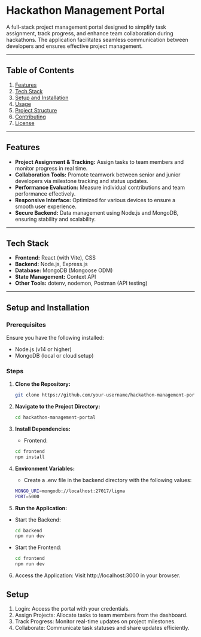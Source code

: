 # **Hackathon Management Portal**

A full-stack project management portal designed to simplify task assignment, track progress, and enhance team collaboration during hackathons. The application facilitates seamless communication between developers and ensures effective project management.

---

## **Table of Contents**
1. [Features](#features)  
2. [Tech Stack](#tech-stack)  
3. [Setup and Installation](#setup-and-installation)  
4. [Usage](#usage)  
5. [Project Structure](#project-structure)  
6. [Contributing](#contributing)  
7. [License](#license)  

---

## **Features**
- **Project Assignment & Tracking:** Assign tasks to team members and monitor progress in real time.  
- **Collaboration Tools:** Promote teamwork between senior and junior developers via milestone tracking and status updates.  
- **Performance Evaluation:** Measure individual contributions and team performance effectively.  
- **Responsive Interface:** Optimized for various devices to ensure a smooth user experience.  
- **Secure Backend:** Data management using Node.js and MongoDB, ensuring stability and scalability.  

---

## **Tech Stack**
- **Frontend:** React (with Vite), CSS  
- **Backend:** Node.js, Express.js  
- **Database:** MongoDB (Mongoose ODM)  
- **State Management:** Context API  
- **Other Tools:** dotenv, nodemon, Postman (API testing)  

---

## **Setup and Installation**

### **Prerequisites**
Ensure you have the following installed:
- Node.js (v14 or higher)  
- MongoDB (local or cloud setup)  

### **Steps**

1. **Clone the Repository:**
   ```bash
   git clone https://github.com/your-username/hackathon-management-portal.git
   
2. **Navigate to the Project Directory:**
   ```bash
   cd hackathon-management-portal

3. **Install Dependencies:**
   * Frontend:
   ```bash
   cd frontend
   npm install

4. **Environment Variables:**
   * Create a .env file in the backend directory with the following values:

   ```bash
   MONGO_URI=mongodb://localhost:27017/ligma
   PORT=5000

5. **Run the Application:**
 * Start the Backend:
   ```bash
   cd backend
   npm run dev

 * Start the Frontend:
   ```bash
   cd frontend
   npm run dev

6. Access the Application:
   Visit http://localhost:3000 in your browser.

## **Setup**

1. Login: Access the portal with your credentials.
2. Assign Projects: Allocate tasks to team members from the dashboard.
3. Track Progress: Monitor real-time updates on project milestones.
4. Collaborate: Communicate task statuses and share updates efficiently.





   



